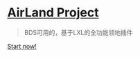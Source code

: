 # [AirLand Project](README)
> BDS可用的，基于LXL的全功能领地插件

[Start now!](#%f0%9f%97%ba%ef%b8%8f-airland-project)